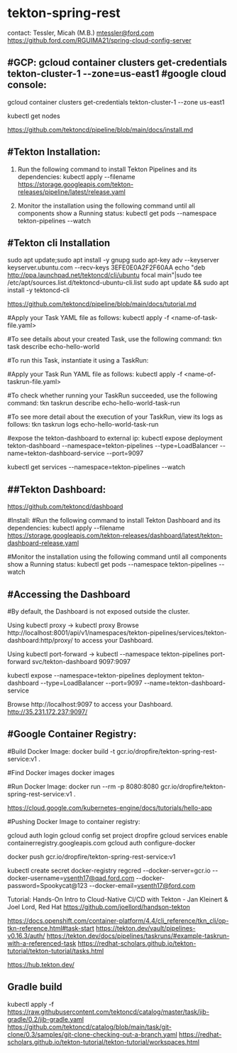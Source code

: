 # tekton-spring-rest

contact: Tessler, Micah (M.B.) <mtessler@ford.com>
https://github.ford.com/RGUIMA21/spring-cloud-config-server

#GCP:
gcloud container clusters get-credentials tekton-cluster-1 --zone=us-east1
#google cloud console:
----------------------
gcloud container clusters get-credentials tekton-cluster-1 --zone us-east1

kubectl get nodes


https://github.com/tektoncd/pipeline/blob/main/docs/install.md

#Tekton Installation:
--------------------
1) Run the following command to install Tekton Pipelines and its dependencies:
kubectl apply --filename https://storage.googleapis.com/tekton-releases/pipeline/latest/release.yaml

2) Monitor the installation using the following command until all components show a Running status:
kubectl get pods --namespace tekton-pipelines --watch


#Tekton cli Installation
-----------------------

sudo apt update;sudo apt install -y gnupg
sudo apt-key adv --keyserver keyserver.ubuntu.com --recv-keys 3EFE0E0A2F2F60AA
echo "deb http://ppa.launchpad.net/tektoncd/cli/ubuntu focal main"|sudo tee /etc/apt/sources.list.d/tektoncd-ubuntu-cli.list
sudo apt update && sudo apt install -y tektoncd-cli


https://github.com/tektoncd/pipeline/blob/main/docs/tutorial.md

#Apply your Task YAML file as follows:
kubectl apply -f <name-of-task-file.yaml>

#To see details about your created Task, use the following command:
tkn task describe echo-hello-world <metadata name>

#To run this Task, instantiate it using a TaskRun:

#Apply your Task Run YAML file as follows:
kubectl apply -f <name-of-taskrun-file.yaml>

#To check whether running your TaskRun succeeded, use the following command:
tkn taskrun describe echo-hello-world-task-run <metadata name>

#To see more detail about the execution of your TaskRun, view its logs as follows:
tkn taskrun logs echo-hello-world-task-run

#expose the tekton-dashboard to external ip:
kubectl expose deployment tekton-dashboard --namespace=tekton-pipelines --type=LoadBalancer --name=tekton-dashboard-service --port=9097

kubectl get services --namespace=tekton-pipelines --watch



##Tekton Dashboard:
------------------
https://github.com/tektoncd/dashboard

#Install:
#Run the following command to install Tekton Dashboard and its dependencies:
kubectl apply --filename https://storage.googleapis.com/tekton-releases/dashboard/latest/tekton-dashboard-release.yaml

#Monitor the installation using the following command until all components show a Running status:
kubectl get pods --namespace tekton-pipelines --watch

#Accessing the Dashboard
------------------------
#By default, the Dashboard is not exposed outside the cluster.

Using kubectl proxy -> kubectl proxy
Browse http://localhost:8001/api/v1/namespaces/tekton-pipelines/services/tekton-dashboard:http/proxy/ to access your Dashboard.

Using kubectl port-forward -> kubectl --namespace tekton-pipelines port-forward svc/tekton-dashboard 9097:9097

kubectl expose --namespace=tekton-pipelines deployment tekton-dashboard --type=LoadBalancer --port=9097 --name=tekton-dashboard-service

Browse http://localhost:9097 to access your Dashboard.
http://35.231.172.237:9097/

#Google Container Registry:
--------------------------
#Build Docker Image:
docker build -t gcr.io/dropfire/tekton-spring-rest-service:v1 .

#Find Docker images
docker images

#Run Docker Image:
docker run --rm -p 8080:8080 gcr.io/dropfire/tekton-spring-rest-service:v1 .

https://cloud.google.com/kubernetes-engine/docs/tutorials/hello-app

#Pushing Docker Image to container registry:

gcloud auth login
gcloud config set project dropfire
gcloud services enable containerregistry.googleapis.com
gcloud auth configure-docker

docker push gcr.io/dropfire/tekton-spring-rest-service:v1

kubectl create secret docker-registry regcred --docker-server=gcr.io --docker-username=vsenth17@qad.ford.com --docker-password=Spookycat@123 --docker-email=vsenth17@ford.com


Tutorial: Hands-On Intro to Cloud-Native CI/CD with Tekton - Jan Kleinert & Joel Lord, Red Hat
https://github.com/joellord/handson-tekton

https://docs.openshift.com/container-platform/4.4/cli_reference/tkn_cli/op-tkn-reference.html#task-start
https://tekton.dev/vault/pipelines-v0.16.3/auth/
https://tekton.dev/docs/pipelines/taskruns/#example-taskrun-with-a-referenced-task
https://redhat-scholars.github.io/tekton-tutorial/tekton-tutorial/tasks.html

https://hub.tekton.dev/

Gradle build
--------------------

kubectl apply -f https://raw.githubusercontent.com/tektoncd/catalog/master/task/jib-gradle/0.2/jib-gradle.yaml
https://github.com/tektoncd/catalog/blob/main/task/git-clone/0.3/samples/git-clone-checking-out-a-branch.yaml
https://redhat-scholars.github.io/tekton-tutorial/tekton-tutorial/workspaces.html


